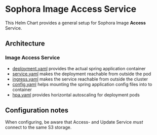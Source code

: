# Sophora Image Access Service

This Helm Chart provides a general setup for Sophora Image **Access** Service.

## Architecture

### Image Access Service

* [deployment.yaml](templates/deployment.yaml) provides the actual spring application
  container
* [service.yaml](templates/service.yaml) makes the deployment reachable from outside the
  pod
* [ingress.yaml](templates/ingress.yaml) makes the service reachable from outside the
  cluster
* [config.yaml](templates/config.yaml) helps mounting the spring application config files
  into to container
* [hpa.yaml](templates/hpa.yaml) provides horizontal autoscaling for deployment pods 
## Configuration notes

When configuring, be aware that Access- and Update Service *must* connect to the same S3 storage.